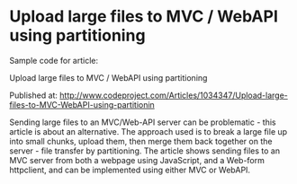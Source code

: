 # Upload large files to MVC / WebAPI using partitioning

Sample code for article:

Upload large files to MVC / WebAPI using partitioning

Published at: http://www.codeproject.com/Articles/1034347/Upload-large-files-to-MVC-WebAPI-using-partitionin

Sending large files to an MVC/Web-API server can be problematic - this article is about an alternative. The approach used is to break a large file up into small chunks, upload them, then merge them back together on the server - file transfer by partitioning. The article shows sending files to an MVC server from both a webpage using JavaScript, and a Web-form httpclient, and can be implemented using either MVC or WebAPI.

